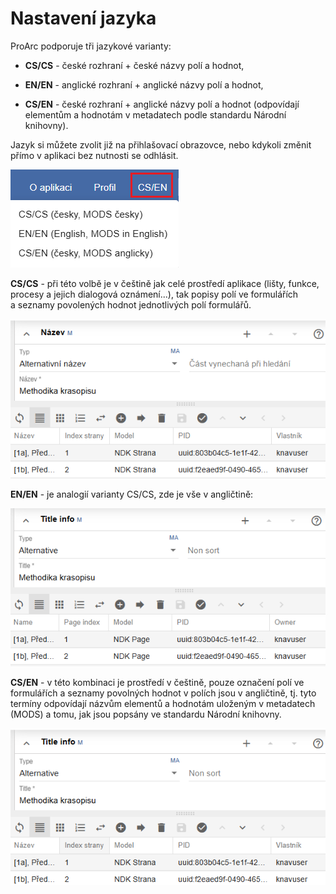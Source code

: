 # Nastavení jazyka

ProArc podporuje tři jazykové varianty:

- **CS/CS** - české rozhraní + české názvy polí a hodnot,

- **EN/EN** - anglické rozhraní + anglické názvy polí a hodnot,

- **CS/EN** - české rozhraní + anglické názvy polí a hodnot (odpovídají
  elementům a hodnotám v metadatech podle standardu Národní knihovny).

Jazyk si můžete zvolit již na přihlašovací obrazovce, nebo kdykoli
změnit přímo v aplikaci bez nutnosti se odhlásit.

![](./media/08_jazyk/image1.png)

**CS/CS** - při této volbě je v češtině jak celé prostředí aplikace
(lišty, funkce, procesy a jejich dialogová oznámení\...), tak popisy
polí ve formulářích a seznamy povolených hodnot jednotlivých polí
formulářů.

![](./media/08_jazyk/image2.png)

**EN/EN** - je analogií varianty CS/CS, zde je vše v angličtině:

![](./media/08_jazyk/image3.png)

**CS/EN** - v této kombinaci je prostředí v češtině, pouze označení
polí ve formulářích a seznamy povolných hodnot v polích jsou
v angličtině, tj. tyto termíny odpovídají názvům elementů a hodnotám
uloženým v metadatech (MODS) a tomu, jak jsou popsány ve standardu
Národní knihovny.

![](./media/08_jazyk/image4.png)
